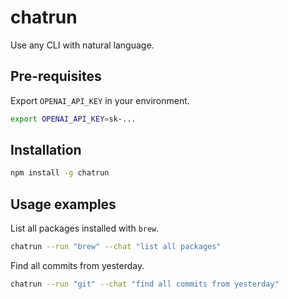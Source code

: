 # chatrun

Use any CLI with natural language.

## Pre-requisites

Export `OPENAI_API_KEY` in your environment.

```sh
export OPENAI_API_KEY=sk-...
```

## Installation

```sh
npm install -g chatrun
```

## Usage examples

List all packages installed with `brew`.

```sh
chatrun --run "brew" --chat "list all packages"
```

Find all commits from yesterday.

```sh
chatrun --run "git" --chat "find all commits from yesterday"
```
